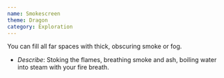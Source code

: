 ```yaml
---
name: Smokescreen
theme: Dragon
category: Exploration
---
```


You can fill all far spaces with thick, obscuring smoke or fog. 

* *Describe*: Stoking the flames, breathing smoke and ash, boiling water into steam with your fire breath.